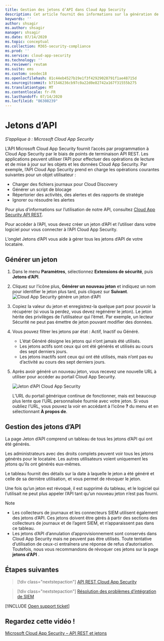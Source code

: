 ```yaml
---
title: Gestion des jetons d’API dans Cloud App Security
description: Cet article fournit des informations sur la génération de jetons d’API pour Cloud App Security.
keywords: ''
author: shsagir
ms.author: shsagir
manager: shsagir
ms.date: 07/14/2020
ms.topic: conceptual
ms.collection: M365-security-compliance
ms.prod: ''
ms.service: cloud-app-security
ms.technology: ''
ms.reviewer: reutam
ms.suite: ems
ms.custom: seodec18
ms.openlocfilehash: 81c44eb4527b19e1f3f42929028791f1ae48715d
ms.sourcegitcommit: b71546236cb97c0a22d0e82742a167f31555b275
ms.translationtype: MT
ms.contentlocale: fr-FR
ms.lasthandoff: 07/14/2020
ms.locfileid: "86308239"
---
```

# <a name="api-tokens"></a>Jetons d’API

*S’applique à : Microsoft Cloud App Security*

L’API Microsoft Cloud App Security fournit l’accès par programmation à Cloud App Security par le biais de points de terminaison API REST. Les applications peuvent utiliser l’API pour effectuer des opérations de lecture et de mise à jour sur les objets et les données Cloud App Security. Par exemple, l’API Cloud App Security prend en charge les opérations courantes suivantes pour un objet utilisateur :

- Charger des fichiers journaux pour Cloud Discovery
- Générer un script de blocage
- Répertorier des activités, des alertes et des rapports de stratégie
- Ignorer ou résoudre les alertes

Pour plus d’informations sur l’utilisation de notre API, consultez [Cloud App Security API REST](api-introduction.md).

Pour accéder à l’API, vous devez créer un jeton d’API et l’utiliser dans votre logiciel pour vous connecter à l’API Cloud App Security.

L’onglet Jetons d’API vous aide à gérer tous les jetons d’API de votre locataire.

## <a name="generate-a-token"></a>Générer un jeton

1. Dans le menu **Paramètres**, sélectionnez **Extensions de sécurité**, puis **Jetons d’API**.

2. Cliquez sur l’icône plus, **Générer un nouveau jeton** et indiquez un nom pour identifier le jeton plus tard, puis cliquez sur **Suivant**.
  ![Cloud App Security génère un jeton d’API](media/api-token-gen.png)

3. Copiez la valeur du jeton et enregistrez-la quelque part pour pouvoir la récupérer (si vous la perdez, vous devez regénérer le jeton). Le jeton hérite des privilèges de l’utilisateur qui l’émet. Par exemple, un lecteur Sécurité ne peut pas émettre de jeton pouvant modifier des données.

4. Vous pouvez filtrer les jetons par état : Actif, Inactif ou Généré.

    - L’état Généré désigne les jetons qui n’ont jamais été utilisés.
    - Les jetons actifs sont ceux qui ont été générés et utilisés au cours des sept derniers jours.
    - Les jetons inactifs sont ceux qui ont été utilisés, mais n’ont pas eu d’activité au cours des sept derniers jours.

5. Après avoir généré un nouveau jeton, vous recevez une nouvelle URL à utiliser pour accéder au portail Cloud App Security.

    ![Jeton d’API Cloud App Security](media/generate-api-token.png)

    L’URL du portail générique continue de fonctionner, mais est beaucoup plus lente que l’URL personnalisée fournie avec votre jeton. Si vous oubliez l’URL, vous pouvez la voir en accédant à l’icône **?** du menu et en sélectionnant **À propos de**.

## <a name="api-token-management"></a>Gestion des jetons d’API

La page Jeton d’API comprend un tableau de tous les jetons d’API qui ont été générés.

Les administrateurs avec des droits complets peuvent voir tous les jetons générés pour le locataire. Les autres utilisateurs voient uniquement les jetons qu’ils ont générés eux-mêmes.

Le tableau fournit des détails sur la date à laquelle le jeton a été généré et celle de sa dernière utilisation, et vous permet de révoquer le jeton.

Une fois qu’un jeton est révoqué, il est supprimé du tableau, et le logiciel qui l’utilisait ne peut plus appeler l’API tant qu’un nouveau jeton n’est pas fourni.

> [!NOTE]
>
> - Les collecteurs de journaux et les connecteurs SIEM utilisent également des jetons d’API. Ces jetons doivent être gérés à partir des sections des collecteurs de journaux et de l’agent SIEM, et n’apparaissent pas dans ce tableau.
> - Les jetons d’API d’annulation d’approvisionnement sont conservés dans Cloud App Security mais ne peuvent pas être utilisés. Toute tentative d’utilisation de ceux-ci entraînera une réponse de refus d’autorisation. Toutefois, nous vous recommandons de révoquer ces jetons sur la page **jetons d’API** .

## <a name="next-steps"></a>Étapes suivantes

> [!div class="nextstepaction"]
> [API REST Cloud App Security](api-introduction.md)

> [!div class="nextstepaction"]
> [Résolution des problèmes d’intégration de SIEM](troubleshooting-siem.md)

[!INCLUDE [Open support ticket](includes/support.md)]

## <a name="check-out-this-video"></a>Regardez cette vidéo !

[Microsoft Cloud App Security – API REST et jetons](https://channel9.msdn.com/Shows/Microsoft-Security/Microsoft-Cloud-App-Security--REST-APIs-and-Tokens)
